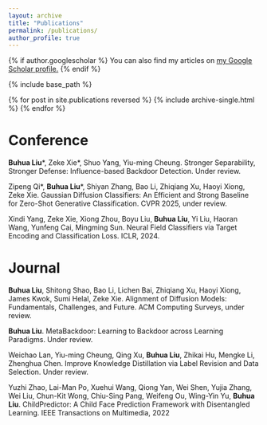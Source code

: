 ```yaml
---
layout: archive
title: "Publications"
permalink: /publications/
author_profile: true
---
```


{% if author.googlescholar %}
  You can also find my articles on <u><a href="{{author.googlescholar}}">my Google Scholar profile</a>.</u>
{% endif %}

{% include base_path %}

{% for post in site.publications reversed %}
  {% include archive-single.html %}
{% endfor %}

**Conference**
======
**Buhua Liu**\*, Zeke Xie\*, Shuo Yang, Yiu-ming Cheung. Stronger Separability, Stronger Defense: Influence-based Backdoor Detection. Under review.

Zipeng Qi*, **Buhua Liu***, Shiyan Zhang, Bao Li, Zhiqiang Xu, Haoyi Xiong, Zeke Xie. Gaussian Diffusion Classifiers: An Efficient and Strong Baseline for Zero-Shot Generative Classification. CVPR 2025, under review.

Xindi Yang, Zeke Xie, Xiong Zhou, Boyu Liu, **Buhua Liu**, Yi Liu, Haoran Wang, Yunfeng Cai, Mingming Sun. Neural Field Classifiers via Target Encoding and Classification Loss. ICLR, 2024.

**Journal**
=====
**Buhua Liu**, Shitong Shao, Bao Li, Lichen Bai, Zhiqiang Xu, Haoyi Xiong, James Kwok, Sumi Helal, Zeke Xie. Alignment of Diffusion Models: Fundamentals, Challenges, and Future. ACM Computing Surveys, under review.

**Buhua Liu**. MetaBackdoor: Learning to Backdoor across Learning Paradigms. Under review.

Weichao Lan, Yiu-ming Cheung, Qing Xu, **Buhua Liu**, Zhikai Hu, Mengke Li, Zhenghua Chen. Improve Knowledge Distillation via Label Revision and Data Selection. Under review.

Yuzhi Zhao, Lai-Man Po, Xuehui Wang, Qiong Yan, Wei Shen, Yujia Zhang, Wei Liu, Chun-Kit Wong, Chiu-Sing Pang, Weifeng Ou, Wing-Yin Yu, **Buhua Liu**. ChildPredictor: A Child Face Prediction Framework with Disentangled Learning. IEEE Transactions on Multimedia, 2022
